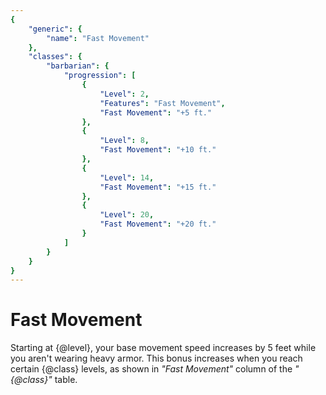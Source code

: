 ```yaml
---
{
	"generic": {
		"name": "Fast Movement"
	},
	"classes": {
		"barbarian": {
			"progression": [
				{
					"Level": 2,
					"Features": "Fast Movement",
					"Fast Movement": "+5 ft."
				},
				{
					"Level": 8,
					"Fast Movement": "+10 ft."
				},
				{
					"Level": 14,
					"Fast Movement": "+15 ft."
				},
				{
					"Level": 20,
					"Fast Movement": "+20 ft."
				}
			]
		}
	}
}
---
```

# Fast Movement
Starting at {@level}, your base movement speed increases by 5 feet while you aren't wearing heavy armor.
This bonus increases when you reach certain {@class} levels, as shown in *"Fast Movement"* column of the *"{@class}"* table.
